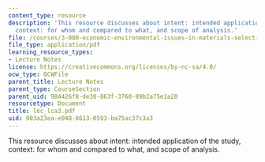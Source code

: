 ```yaml
---
content_type: resource
description: 'This resource discusses about intent: intended application of the study,
  context: for whom and compared to what, and scope of analysis.'
file: /courses/3-080-economic-environmental-issues-in-materials-selection-fall-2005/903a23eae04886130593ba75ac37c3a3_lec_lca3.pdf
file_type: application/pdf
learning_resource_types:
- Lecture Notes
license: https://creativecommons.org/licenses/by-nc-sa/4.0/
ocw_type: OCWFile
parent_title: Lecture Notes
parent_type: CourseSection
parent_uid: 984426f8-de30-863f-3760-89b2a75e1a20
resourcetype: Document
title: lec_lca3.pdf
uid: 903a23ea-e048-8613-0593-ba75ac37c3a3
---
```

This resource discusses about intent: intended application of the study, context: for whom and compared to what, and scope of analysis.
